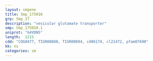 ```yaml
---
layout: smgene
title: Smp_175010
grp: Smp_17
description: "vesicular glutamate transporter"
smp: Smp_175010.1
uniprot: "G4VDN5"
length:  1215
cdd: "COG0477, TIGR00880, TIGR00894, cd06174, cl21472, pfam07690"
kk: ns
categories: sm
---
```

